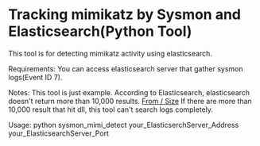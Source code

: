 # Tracking mimikatz by Sysmon and Elasticsearch(Python Tool)
This tool is for detecting mimikatz activity using elasticsearch.

Requirements:
You can access elasticsearch server that gather sysmon logs(Event ID 7).

Notes:
This tool is just example.
According to Elasticsearch, elasticsearch doesn't return more than 10,000 results.
<a href="https://www.elastic.co/guide/en/elasticsearch/reference/current/search-request-from-size.html">From / Size</a>
If there are more than 10,000 result that hit dll, this tool can't search logs completely.

Usage: python sysmon_mimi_detect your_ElasticserchServer_Address your_ElasticsearchServer_Port